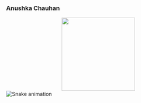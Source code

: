<h3>Anushka Chauhan</h3>

<div align="center">
  <img height="200" src="https://i.imgflip.com/65efzo.gif"  />
</div>
<picture>
  <source media="(prefers-color-scheme: dark)" srcset="https://raw.githubusercontent.com/anushkxa/anushkxa/output/github-snake-dark.svg" />
  <source media="(prefers-color-scheme: light)" srcset="https://raw.githubusercontent.com/anushkxa/anushkxa/output/github-snake.svg" />
  <img alt="Snake animation" src="https://raw.githubusercontent.com/anushkxa/anushkxa/output/github-snake.svg" />
</picture>



